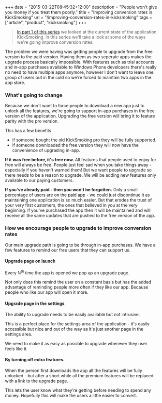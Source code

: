 +++
date = "2015-03-22T08:45:32+12:00"
description = "People won't give you money if you treat them poorly."
title = "Improving conversion rates in KickSmoking"
url = "/improving-conversion-rates-in-kicksmoking"
tags = ["article", "product", "kicksmoking"]
+++

> [In part 1 of this series](https://michael-mckenna.com/monetising-kicksmoking) we looked at the current state of the application KickSmoking. In this series we'll take a look at some of the ways we're going improve conversion rates.

The problem we were having was getting people to upgrade from the free version to the paid version. Having them as two seperate apps makes the upgrade process basically impossible. With features such as trial accounts and in-app purchases available to Windows Phone developers there's really no need to have multiple apps anymore, however I don't want to leave one group of users out in the cold so we're forced to maintain two apps in the app store.

### What's going to change

Because we don't want to force people to download a new app just to unlock all the features, we're going to support in-app purchases in the free version of the application. Upgrading the free version will bring it to feature parity with the pro version.

This has a few benefits

* If someone bought the old KickSmoking pro they will be fully supported.
* If someone downloaded the free version they will now have the convenience of upgrading in-app.

**If it was free before, it's free now.**  All features that people used to enjoy for free will always be free. People just feel sad when you take things away - especially if you haven't warned them! But we want people to upgrade so there needs to be a reason to upgrade. We will be adding new features only available to our paying customers.

**If you've already paid - then you won't be forgotten.** Only a small percentage of users are on the paid app - we could just discontinue it as maintaining one application is so much easier. But that erodes the trust of your very first customers, the ones that believed in you at the very beginning. If you've purchased the app then it will be maintained and will receive all the same updates that are pushed to the free version of the app.

### How we encourage people to upgrade to improve conversion rates

Our main upgrade path is going to be through in-app purchases. We have a few features to remind our free users that they can support us.

#### Upgrade page on launch

Every N<sup>th </sup> time the app is opened we pop up an upgrade page.

Not only does this remind the user on a constant basis but has the added advantage of reminding people more often if they like our app. Because people who like our app will open it more.

#### Upgrade page in the settings

The ability to upgrade needs to be easily available but not intrusive.

This is a perfect place for the settings area of the application - it's easily accessible but nice and out of the way as it's just another page in the settings area.

We need to make it as easy as possible to upgrade whenever they user feels like it.

#### By turning off extra features.

When the person first downloads the app all the features will be fully unlocked - but after a short while all the premium features will be replaced with a link to the upgrade page.

This lets the user know what they're getting before needing to spend any money. Hopefully this will make the users a little easier to convert.